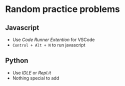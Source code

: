 # Random practice problems

## Javascript

* Use *Code Runner Extention* for VSCode
* `Control + Alt + N` to run javascript

## Python

* Use *IDLE* or *Repl.it*
* Nothing special to add